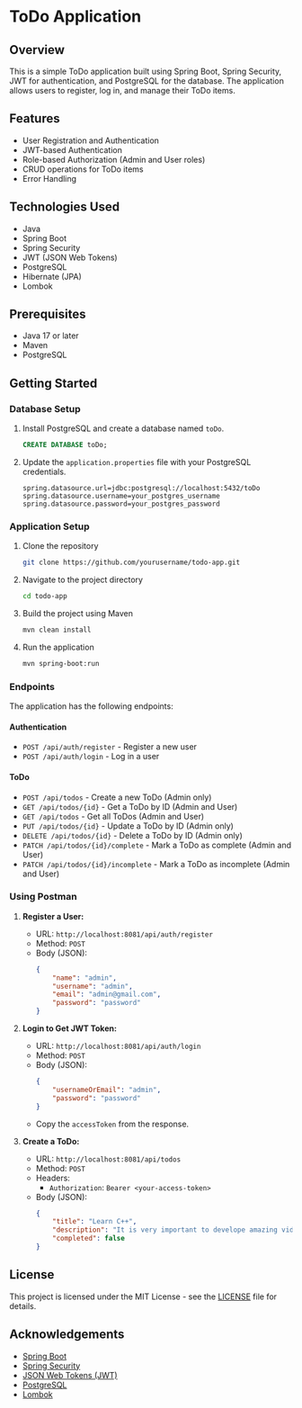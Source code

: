 # ToDo Application

## Overview

This is a simple ToDo application built using Spring Boot, Spring Security, JWT for authentication, and PostgreSQL for the database. The application allows users to register, log in, and manage their ToDo items.

## Features

- User Registration and Authentication
- JWT-based Authentication
- Role-based Authorization (Admin and User roles)
- CRUD operations for ToDo items
- Error Handling

## Technologies Used

- Java
- Spring Boot
- Spring Security
- JWT (JSON Web Tokens)
- PostgreSQL
- Hibernate (JPA)
- Lombok

## Prerequisites

- Java 17 or later
- Maven
- PostgreSQL

## Getting Started

### Database Setup

1. Install PostgreSQL and create a database named `toDo`.

    ```sql
    CREATE DATABASE toDo;
    ```

2. Update the `application.properties` file with your PostgreSQL credentials.

    ```properties
    spring.datasource.url=jdbc:postgresql://localhost:5432/toDo
    spring.datasource.username=your_postgres_username
    spring.datasource.password=your_postgres_password
    ```

### Application Setup

1. Clone the repository

    ```bash
    git clone https://github.com/yourusername/todo-app.git
    ```

2. Navigate to the project directory

    ```bash
    cd todo-app
    ```

3. Build the project using Maven

    ```bash
    mvn clean install
    ```

4. Run the application

    ```bash
    mvn spring-boot:run
    ```

### Endpoints

The application has the following endpoints:

#### Authentication

- `POST /api/auth/register` - Register a new user
- `POST /api/auth/login` - Log in a user

#### ToDo

- `POST /api/todos` - Create a new ToDo (Admin only)
- `GET /api/todos/{id}` - Get a ToDo by ID (Admin and User)
- `GET /api/todos` - Get all ToDos (Admin and User)
- `PUT /api/todos/{id}` - Update a ToDo by ID (Admin only)
- `DELETE /api/todos/{id}` - Delete a ToDo by ID (Admin only)
- `PATCH /api/todos/{id}/complete` - Mark a ToDo as complete (Admin and User)
- `PATCH /api/todos/{id}/incomplete` - Mark a ToDo as incomplete (Admin and User)

### Using Postman

1. **Register a User:**
    - URL: `http://localhost:8081/api/auth/register`
    - Method: `POST`
    - Body (JSON):
      ```json
      {
          "name": "admin",
          "username": "admin",
          "email": "admin@gmail.com",
          "password": "password"
      }
      ```

2. **Login to Get JWT Token:**
    - URL: `http://localhost:8081/api/auth/login`
    - Method: `POST`
    - Body (JSON):
      ```json
      {
          "usernameOrEmail": "admin",
          "password": "password"
      }
      ```
    - Copy the `accessToken` from the response.

3. **Create a ToDo:**
    - URL: `http://localhost:8081/api/todos`
    - Method: `POST`
    - Headers:
      - `Authorization`: `Bearer <your-access-token>`
    - Body (JSON):
      ```json
      {
          "title": "Learn C++",
          "description": "It is very important to develope amazing video games",
          "completed": false
      }
      ```

## License

This project is licensed under the MIT License - see the [LICENSE](LICENSE) file for details.

## Acknowledgements

- [Spring Boot](https://spring.io/projects/spring-boot)
- [Spring Security](https://spring.io/projects/spring-security)
- [JSON Web Tokens (JWT)](https://jwt.io/)
- [PostgreSQL](https://www.postgresql.org/)
- [Lombok](https://projectlombok.org/)
